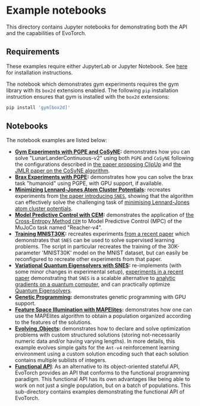 # Example notebooks

This directory contains Jupyter notebooks for demonstrating both the API and the capabilities of EvoTorch.

## Requirements

These examples require either JupyterLab or Jupyter Notebook. See [here](https://jupyter.org/install) for installation instructions.

The notebook which demonstrates gym experiments requires the gym library with its `box2d` extensions enabled. The following `pip` installation instruction ensures that gym is installed with the `box2d` extensions:

```bash
pip install 'gym[box2d]'
```

## Notebooks

The notebook examples are listed below:

- **[Gym Experiments with PGPE and CoSyNE](Gym_Experiments_with_PGPE_and_CoSyNE.ipynb):** demonstrates how you can solve "LunarLanderContinuous-v2" using both `PGPE` and `CoSyNE` following the configurations described in [the paper proposing ClipUp](https://dl.acm.org/doi/abs/10.1007/978-3-030-58115-2_36) and [the JMLR paper on the CoSyNE algorithm](https://www.jmlr.org/papers/volume9/gomez08a/gomez08a.pdf).
- **[Brax Experiments with PGPE](Brax_Experiments_with_PGPE.ipynb):** demonstrates how you can solve the brax task "humanoid" using PGPE, with GPU support, if available.
- **[Minimizing Lennard-Jones Atom Cluster Potentials](Minimizing_Lennard-Jones_Atom_Cluster_Potentials.ipynb):** recreates experiments from [the paper introducing `SNES`](https://dl.acm.org/doi/abs/10.1145/2001576.2001692), showing that the algorithm can effectively solve the challenging task of [minimising Lennard-Jones atom cluster potentials](https://pubs.acs.org/doi/abs/10.1021/jp970984n).
- **[Model Predictive Control with CEM](Model_Predictive_Control_with_CEM/):** demonstrates the application of [the Cross-Entropy Method `CEM`](https://link.springer.com/article/10.1023/A:1010091220143) to Model Predictive Control (MPC) of the MuJoCo task named "Reacher-v4".
- **[Training MNIST30K](Training_MNIST30K.ipynb):** recreates experiments [from a recent paper](https://www.deepmind.com/publications/non-differentiable-supervised-learning-with-evolution-strategies-and-hybrid-methods) which demonstrates that `SNES` can be used to solve supervised learning problems. The script in particular recreates the training of the 30K-parameter 'MNIST30K' model on the MNIST dataset, but can easily be reconfigured to recreate other experiments from that paper.
- **[Variational Quantum Eigensolvers with SNES](Variational_Quantum_Eigensolvers_with_SNES.ipynb):** re-implements (with some minor changes in experimental setup), [experiments in a recent paper](https://iopscience.iop.org/article/10.1088/2632-2153/abf3ac) demonstrating that `SNES` is a scalable alternative to [analytic gradients on a quantum computer](https://journals.aps.org/pra/abstract/10.1103/PhysRevA.99.032331), and can practically optimize [Quantum Eigensolvers](https://www.nature.com/articles/ncomms5213).
- **[Genetic Programming](Genetic_Programming.ipynb):** demonstrates genetic programming with GPU support.
- **[Feature Space Illumination with MAPElites](Feature_Space_Illumination_with_MAPElites.ipynb):** demonstrates how one can use the MAPElites algorithm to obtain a population organized according to the features of the solutions.
- **[Evolving_Objects](Evolving_Objects.ipynb):** demonstrates how to declare and solve optimization problems with custom structured solutions (storing not-necessarily numeric data and/or having varying lengths). In more details, this example evolves simple gaits for the `Ant-v4` reinforcement learning environment using a custom solution encoding such that each solution contains multiple sublists of integers.
- **[Functional API](Functional_API/)**: As an alternative to its object-oriented stateful API, EvoTorch provides an API that conforms to the functional programming paradigm. This functional API has its own advantages like being able to work on not just a single population, but on a batch of populations. This sub-directory contains examples demonstrating the functional API of EvoTorch.

